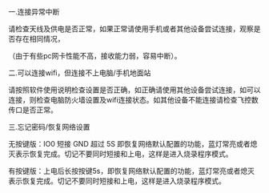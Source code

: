 一.连接异常中断

请检查天线及供电是否正常，如果正常请使用手机或者其他设备尝试连接，观察是否存在相同情况，

（由于有些pc网卡性能不高，接收能力弱，容易中断）。

二.可以连接wifi，但连接不上电脑/手机地面站

请按照软件使用说明检查设置是否正确，如正确请使用其他设备尝试连接，如可以连接，则检查电脑防火墙设置及wifi连接状态。如其他设备不能连接请检查飞控数传口是否正常。

三.忘记密码/恢复网络设置

无按键版：IO0 短接 GND 超过 5S 即恢复网络默认配置的功能，蓝灯常亮或者熄灭表示恢复完成。切记不要同时短接和上电，这样是进入烧录程序模式。

有按键版：上电后长按按键5s，即恢复网络默认配置的功能，蓝灯常亮或者熄灭表示恢复完成。切记不要同时短接和上电，这样是进入烧录程序模式。



